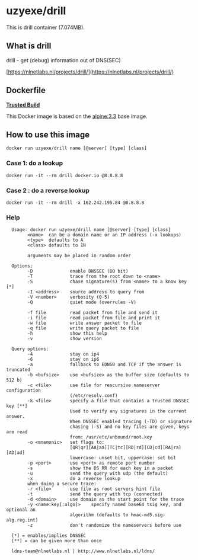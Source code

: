 # uzyexe/drill

This is drill container (7.074MB).

## What is drill

drill - get (debug) information out of DNS(SEC)

[https://nlnetlabs.nl/projects/drill/](https://nlnetlabs.nl/projects/drill/)

## Dockerfile

[**Trusted Build**](https://hub.docker.com/r/uzyexe/drill/)

This Docker image is based on the [alpine:3.3](https://hub.docker.com/_/alpine/) base image.

## How to use this image

```
docker run uzyexe/drill name [@server] [type] [class]
```

### Case 1: do a lookup

```
docker run -it --rm drill docker.io @8.8.8.8
```

### Case 2 : do a reverse lookup

```
docker run -it --rm drill -x 162.242.195.84 @8.8.8.8
```

### Help

```
  Usage: docker run uzyexe/drill name [@server] [type] [class]
        <name>  can be a domain name or an IP address (-x lookups)
        <type>  defaults to A
        <class> defaults to IN

        arguments may be placed in random order

  Options:
        -D              enable DNSSEC (DO bit)
        -T              trace from the root down to <name>
        -S              chase signature(s) from <name> to a know key [*]
        -I <address>    source address to query from
        -V <number>     verbosity (0-5)
        -Q              quiet mode (overrules -V)

        -f file         read packet from file and send it
        -i file         read packet from file and print it
        -w file         write answer packet to file
        -q file         write query packet to file
        -h              show this help
        -v              show version

  Query options:
        -4              stay on ip4
        -6              stay on ip6
        -a              fallback to EDNS0 and TCP if the answer is truncated
        -b <bufsize>    use <bufsize> as the buffer size (defaults to 512 b)
        -c <file>       use file for rescursive nameserver configuration
                        (/etc/resolv.conf)
        -k <file>       specify a file that contains a trusted DNSSEC key [**]
                        Used to verify any signatures in the current answer.
                        When DNSSEC enabled tracing (-TD) or signature
                        chasing (-S) and no key files are given, keys are read
                        from: /usr/etc/unbound/root.key
        -o <mnemonic>   set flags to:
                        [QR|qr][AA|aa][TC|tc][RD|rd][CD|cd][RA|ra][AD|ad]
                        lowercase: unset bit, uppercase: set bit
        -p <port>       use <port> as remote port number
        -s              show the DS RR for each key in a packet
        -u              send the query with udp (the default)
        -x              do a reverse lookup
        when doing a secure trace:
        -r <file>       use file as root servers hint file
        -t              send the query with tcp (connected)
        -d <domain>     use domain as the start point for the trace
        -y <name:key[:algo]>    specify named base64 tsig key, and optional an
                        algorithm (defaults to hmac-md5.sig-alg.reg.int)
        -z              don't randomize the nameservers before use

  [*] = enables/implies DNSSEC
  [**] = can be given more than once

  ldns-team@nlnetlabs.nl | http://www.nlnetlabs.nl/ldns/
```

